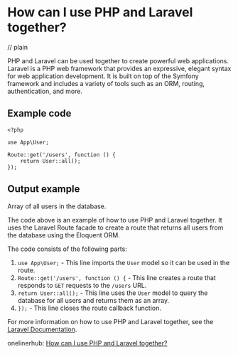 # How can I use PHP and Laravel together?
// plain

PHP and Laravel can be used together to create powerful web applications. Laravel is a PHP web framework that provides an expressive, elegant syntax for web application development. It is built on top of the Symfony framework and includes a variety of tools such as an ORM, routing, authentication, and more.

## Example code

```
<?php

use App\User;

Route::get('/users', function () {
    return User::all();
});
```

## Output example


Array of all users in the database.

The code above is an example of how to use PHP and Laravel together. It uses the Laravel Route facade to create a route that returns all users from the database using the Eloquent ORM.

The code consists of the following parts:

1. `use App\User;` - This line imports the `User` model so it can be used in the route.
2. `Route::get('/users', function () {` - This line creates a route that responds to `GET` requests to the `/users` URL.
3. `return User::all();` - This line uses the `User` model to query the database for all users and returns them as an array.
4. `});` - This line closes the route callback function.

For more information on how to use PHP and Laravel together, see the [Laravel Documentation](https://laravel.com/docs).

onelinerhub: [How can I use PHP and Laravel together?](https://onelinerhub.com/php-laravel/how-can-i-use-php-and-laravel-together)